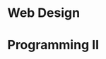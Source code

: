 <html>
<head>  
        <title>Isaac's WebPage</title>
</head>
<body>
<h1>Web Design</h1>
<h1>Programming II</h2>





</body>
</html>
